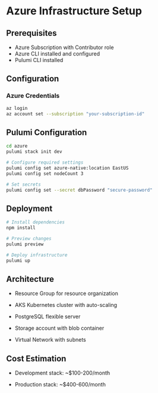 
# Azure Infrastructure Setup

## Prerequisites

- Azure Subscription with Contributor role
- Azure CLI installed and configured
- Pulumi CLI installed

## Configuration

### Azure Credentials

```bash
az login
az account set --subscription "your-subscription-id"
```

## Pulumi Configuration

```bash
cd azure
pulumi stack init dev

# Configure required settings
pulumi config set azure-native:location EastUS
pulumi config set nodeCount 3

# Set secrets
pulumi config set --secret dbPassword "secure-password"
```

## Deployment

```bash
# Install dependencies
npm install

# Preview changes
pulumi preview

# Deploy infrastructure
pulumi up
```

## Architecture

* Resource Group for resource organization

* AKS Kubernetes cluster with auto-scaling

* PostgreSQL flexible server

* Storage account with blob container

* Virtual Network with subnets

## Cost Estimation

* Development stack: ~$100-200/month

* Production stack: ~$400-600/month